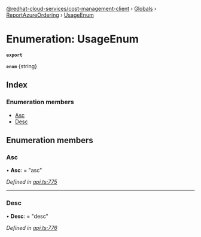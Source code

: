 [@redhat-cloud-services/cost-management-client](../README.md) › [Globals](../globals.md) › [ReportAzureOrdering](../modules/reportazureordering.md) › [UsageEnum](reportazureordering.usageenum.md)

# Enumeration: UsageEnum

**`export`** 

**`enum`** {string}

## Index

### Enumeration members

* [Asc](reportazureordering.usageenum.md#asc)
* [Desc](reportazureordering.usageenum.md#desc)

## Enumeration members

###  Asc

• **Asc**: = "asc"

*Defined in [api.ts:775](https://github.com/RedHatInsights/javascript-clients/blob/master/packages/cost-management/api.ts#L775)*

___

###  Desc

• **Desc**: = "desc"

*Defined in [api.ts:776](https://github.com/RedHatInsights/javascript-clients/blob/master/packages/cost-management/api.ts#L776)*
